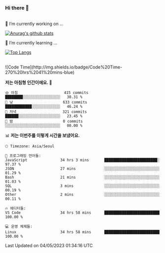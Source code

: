 ### Hi there 👋
<br>
🔭 I’m currently working on ...
<br>

[![Anurag's github stats](https://github-readme-stats.vercel.app/api?username=thornewater)](https://github.com/anuraghazra/github-readme-stats)
<br>

🌱 I’m currently learning ...
<br>

[![Top Langs](https://github-readme-stats.vercel.app/api/top-langs/?username=thornewater&layout=compact)](https://github.com/anuraghazra/github-readme-stats)

<br>
<!--START_SECTION:waka-->
![Code Time](http://img.shields.io/badge/Code%20Time-270%20hrs%2041%20mins-blue)

**저는 아침형 인간이에요. 🐤** 

```text
🌞 아침                     415 commits         ████████░░░░░░░░░░░░░░░░░   30.31 % 
🌆 낮　                     633 commits         ████████████░░░░░░░░░░░░░   46.24 % 
🌃 저녁                     321 commits         ██████░░░░░░░░░░░░░░░░░░░   23.45 % 
🌙 밤　                     0 commits           ░░░░░░░░░░░░░░░░░░░░░░░░░   00.00 % 
```


📊 **저는 이번주를 이렇게 시간을 보냈어요.** 

```text
🕑︎ Timezone: Asia/Seoul

💬 프로그래밍 언어들: 
JavaScript               34 hrs 3 mins       ████████████████████████░   97.37 % 
JSON                     27 mins             ░░░░░░░░░░░░░░░░░░░░░░░░░   01.29 % 
Bash                     21 mins             ░░░░░░░░░░░░░░░░░░░░░░░░░   01.03 % 
SQL                      3 mins              ░░░░░░░░░░░░░░░░░░░░░░░░░   00.19 % 
Other                    2 mins              ░░░░░░░░░░░░░░░░░░░░░░░░░   00.11 % 

🔥 에디터들: 
VS Code                  34 hrs 58 mins      █████████████████████████   100.00 % 

💻 운영 체제들: 
Linux                    34 hrs 58 mins      █████████████████████████   100.00 % 
```


 Last Updated on 04/05/2023 01:34:16 UTC
<!--END_SECTION:waka-->



<!--
**thornewater/thornewater** is a ✨ _special_ ✨ repository because its `README.md` (this file) appears on your GitHub profile.

Here are some ideas to get you started:

- 🔭 I’m currently working on ...
- 🌱 I’m currently learning ...
- 👯 I’m looking to collaborate on ...
- 🤔 I’m looking for help with ...
- 💬 Ask me about ...
- 📫 How to reach me: ...
- 😄 Pronouns: ...
- ⚡ Fun fact: ...
-->

